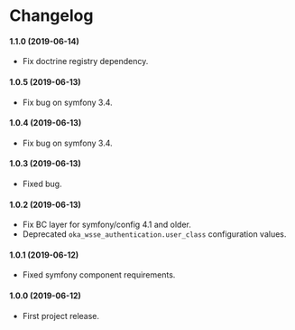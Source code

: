 Changelog
=========

#### 1.1.0 (2019-06-14)

* Fix doctrine registry dependency.

#### 1.0.5 (2019-06-13)

* Fix bug on symfony 3.4.

#### 1.0.4 (2019-06-13)

* Fix bug on symfony 3.4.

#### 1.0.3 (2019-06-13)

* Fixed bug.

#### 1.0.2 (2019-06-13)

* Fix BC layer for symfony/config 4.1 and older.
* Deprecated `oka_wsse_authentication.user_class` configuration values.

#### 1.0.1 (2019-06-12)

* Fixed symfony component requirements.

#### 1.0.0 (2019-06-12)

* First project release.
